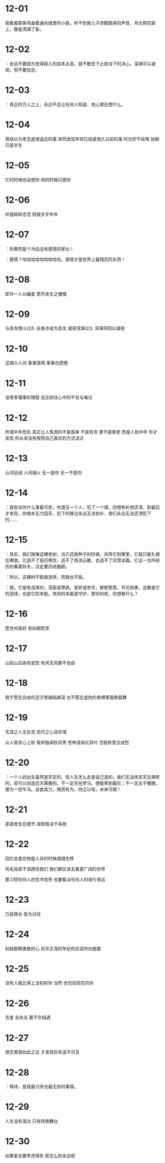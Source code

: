 # 12-01

我看着那条弯曲着通向城里的小路，听不到我儿子赤脚跑来的声音，月光照在路上，像是洒满了盐。

# 12-02

：永远不要因为觉得投入的成本太高，就不敢去下止损当下的决心。深渊可以凝视，但不要驻足。

# 12-03

：真正的万人之上，永远不会让任何人知道，他心里在想什么。

# 12-04

曾经以为老去是很遥远的事 突然发现年轻已经是很久以前的事 时光好不经用 抬眼已是半生

# 12-05

忙的时候也会想你 闲的时候只想你

# 12-06

听我碎碎念念 陪我岁岁年年

# 12-07

：你果然是个冷血没有感情的家伙！

：感情？哈哈哈哈哈哈哈哈哈，感情才是世界上最残忍的东西！

# 12-08

即许一人以偏爱 愿尽余生之慷慨

# 12-09

与恶龙缠斗过久 自身亦成为恶龙 凝视深渊过久 深渊将回以凝视

# 12-10

这烟火人间 事事值得 事事也遗憾

# 12-11

该用多懂事的理智 去压抑住心中的不甘与难过

# 12-12

所谓中年危机 真正让人焦虑的不是孤单 不是贫穷 更不是衰老 而是人到中年 你才发现 你从来没有按照自己喜欢的方式活过

# 12-13

山河远阔 人间烟火 无一是你 无一不是你

# 12-14

：我告诉你什么事最可悲，你遇见一个人，犯了一个错，你想弥补想还清，到最后才发现，你根本无力回天，犯下的罪过永远无法弥补，我们永远无法还清犯下的......

# 12-15

：其实，我们就像这棵老树，当它还是种子的时候，风带它到哪里，它就只能扎根在哪里。它选不了丽日晴空，选不了雨消云散，也选不了风雪冰霜。它这一生所经历的春夏秋冬，注定要历经磨砺。

：所以，这棵树不能做选择，而我也不能。

：错，它是有选择的，茂密或萧疏，易折或参天，郁郁葱葱，开花结果，这都是它的选择，也是它的本能。侠岚的本能是守护，那你的呢，你想做什么？

# 12-16

愿世间美好 皆如期而至

# 12-17

山前山后各有哀愁 有风无风都不自由

# 12-18

我宁愿在自由的泥泞里越陷越深 也不愿在虚伪的束缚里载歌载舞

# 12-19

天涯之人无处觅 咫尺之心且珍惜

众人皆言心上秋 我却独闻秋风秀 苍林浸染红双叶 怎能秋意合成愁

# 12-20

：一个人的出生虽然是天定的，但人生怎么走是自己选的。我们无法改变天生拥有的，却可以创造后天需要的。不一定生在罗马，便能笑到最后；不一定出于棚圈，便为一世牛马。自食其力，残而有为，持之以恒，未来可期！

# 12-21

差错发生在细节 成败取决于系统

# 12-22

回忆总是在物是人非的时候熠熠生辉

鸡毛蒜皮不该困住我们 我们都应该去看更广阔的世界

要习惯任何人的忽冷忽热 也要看淡任何人的渐行渐远

# 12-23

万般情长 皆为过往

# 12-24

别缺那颗勇敢的心 风华正茂的年纪你应该所向披靡

# 12-25

没有人能比得上当初的你 当然 也包括现在的你

# 12-26

去爱 去失去 要不负相遇

# 12-27

想念离我如此之近 才发现你多遥不可及

# 12-28

：等待，是我最讨厌也最无奈的事情。

# 12-29

人生没有淘汰 只有转换舞台

# 12-30

如果爱总要考虑得失 那怎么到永远呢